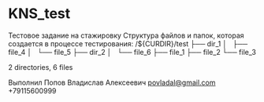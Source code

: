 # KNS_test
Тестовое задание на стажировку
Структура файлов и папок, которая создается в процессе тестирования:
/${CURDIR}/test
├── dir_1
│   ├── file_4
│   └── file_5
├── dir_2
│   └── file_6
├── file_1
├── file_2
└── file_3

2 directories, 6 files

Выполнил Попов Владислав Алексеевич
povladal@gmail.com
+79115600999
